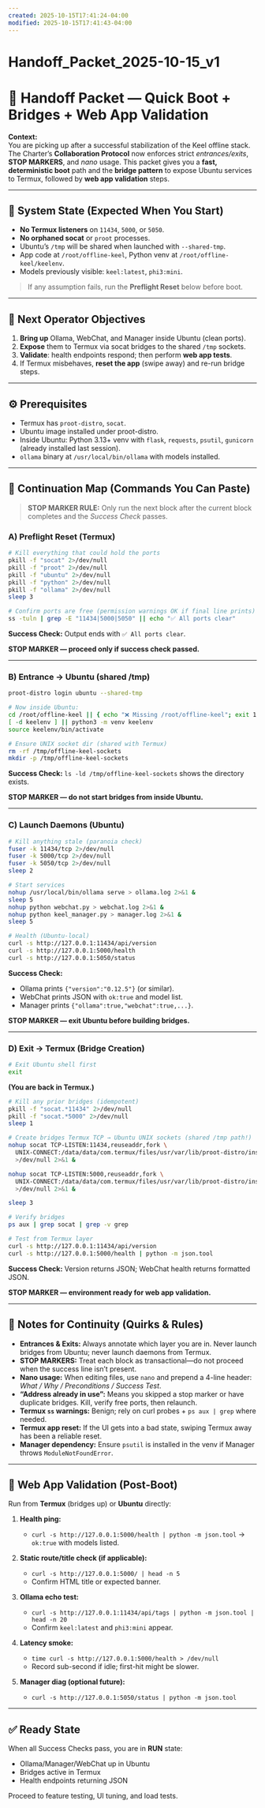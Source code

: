 ```yaml
---
created: 2025-10-15T17:41:24-04:00
modified: 2025-10-15T17:41:43-04:00
---
```


# Handoff_Packet_2025-10-15_v1

# 📨 Handoff Packet — Quick Boot + Bridges + Web App Validation

**Context:**  
You are picking up after a successful stabilization of the Keel offline stack. The Charter’s **Collaboration Protocol** now enforces strict *entrances/exits*, **STOP MARKERS**, and *nano* usage. This packet gives you a **fast, deterministic boot** path and the **bridge pattern** to expose Ubuntu services to Termux, followed by **web app validation** steps.

---

## 🧩 System State (Expected When You Start)

- **No Termux listeners** on `11434`, `5000`, or `5050`.  
- **No orphaned socat** or `proot` processes.  
- Ubuntu’s `/tmp` will be shared when launched with `--shared-tmp`.  
- App code at `/root/offline-keel`, Python venv at `/root/offline-keel/keelenv`.  
- Models previously visible: `keel:latest`, `phi3:mini`.

> If any assumption fails, run the **Preflight Reset** below before boot.

---

## 🧭 Next Operator Objectives

1) **Bring up** Ollama, WebChat, and Manager inside Ubuntu (clean ports).  
2) **Expose** them to Termux via socat bridges to the shared `/tmp` sockets.  
3) **Validate**: health endpoints respond; then perform **web app tests**.  
4) If Termux misbehaves, **reset the app** (swipe away) and re-run bridge steps.

---

## ⚙️ Prerequisites

- Termux has `proot-distro`, `socat`.  
- Ubuntu image installed under proot-distro.  
- Inside Ubuntu: Python 3.13+ venv with `flask`, `requests`, `psutil`, `gunicorn` (already installed last session).  
- `ollama` binary at `/usr/local/bin/ollama` with models installed.

---

## 🧱 Continuation Map (Commands You Can Paste)

> **STOP MARKER RULE:** Only run the next block after the current block completes and the *Success Check* passes.

### A) **Preflight Reset (Termux)**
```bash
# Kill everything that could hold the ports
pkill -f "socat" 2>/dev/null
pkill -f "proot" 2>/dev/null
pkill -f "ubuntu" 2>/dev/null
pkill -f "python" 2>/dev/null
pkill -f "ollama" 2>/dev/null
sleep 3

# Confirm ports are free (permission warnings OK if final line prints)
ss -tuln | grep -E "11434|5000|5050" || echo "✅ All ports clear"
```
**Success Check:** Output ends with `✅ All ports clear`.

**STOP MARKER — proceed only if success check passed.**

---

### B) **Entrance → Ubuntu (shared /tmp)**
```bash
proot-distro login ubuntu --shared-tmp

# Now inside Ubuntu:
cd /root/offline-keel || { echo "❌ Missing /root/offline-keel"; exit 1; }
[ -d keelenv ] || python3 -m venv keelenv
source keelenv/bin/activate

# Ensure UNIX socket dir (shared with Termux)
rm -rf /tmp/offline-keel-sockets
mkdir -p /tmp/offline-keel-sockets
```
**Success Check:** `ls -ld /tmp/offline-keel-sockets` shows the directory exists.

**STOP MARKER — do not start bridges from inside Ubuntu.**

---

### C) **Launch Daemons (Ubuntu)**
```bash
# Kill anything stale (paranoia check)
fuser -k 11434/tcp 2>/dev/null
fuser -k 5000/tcp 2>/dev/null
fuser -k 5050/tcp 2>/dev/null
sleep 2

# Start services
nohup /usr/local/bin/ollama serve > ollama.log 2>&1 &
sleep 5
nohup python webchat.py > webchat.log 2>&1 &
nohup python keel_manager.py > manager.log 2>&1 &
sleep 5

# Health (Ubuntu-local)
curl -s http://127.0.0.1:11434/api/version
curl -s http://127.0.0.1:5000/health
curl -s http://127.0.0.1:5050/status
```
**Success Check:**  
- Ollama prints `{"version":"0.12.5"}` (or similar).  
- WebChat prints JSON with `ok:true` and model list.  
- Manager prints `{"ollama":true,"webchat":true,...}`.

**STOP MARKER — exit Ubuntu before building bridges.**

---

### D) **Exit → Termux (Bridge Creation)**
```bash
# Exit Ubuntu shell first
exit
```
**(You are back in Termux.)**

```bash
# Kill any prior bridges (idempotent)
pkill -f "socat.*11434" 2>/dev/null
pkill -f "socat.*5000" 2>/dev/null
sleep 1

# Create bridges Termux TCP → Ubuntu UNIX sockets (shared /tmp path!)
nohup socat TCP-LISTEN:11434,reuseaddr,fork \
  UNIX-CONNECT:/data/data/com.termux/files/usr/var/lib/proot-distro/installed-rootfs/ubuntu/tmp/offline-keel-sockets/ollama.sock \
  >/dev/null 2>&1 &

nohup socat TCP-LISTEN:5000,reuseaddr,fork \
  UNIX-CONNECT:/data/data/com.termux/files/usr/var/lib/proot-distro/installed-rootfs/ubuntu/tmp/offline-keel-sockets/webchat.sock \
  >/dev/null 2>&1 &

sleep 3

# Verify bridges
ps aux | grep socat | grep -v grep

# Test from Termux layer
curl -s http://127.0.0.1:11434/api/version
curl -s http://127.0.0.1:5000/health | python -m json.tool
```
**Success Check:** Version returns JSON; WebChat health returns formatted JSON.

**STOP MARKER — environment ready for web app validation.**

---

## 🔐 Notes for Continuity (Quirks & Rules)

- **Entrances & Exits:** Always annotate which layer you are in. Never launch bridges from Ubuntu; never launch daemons from Termux.  
- **STOP MARKERS:** Treat each block as transactional—do not proceed when the success line isn’t present.  
- **Nano usage:** When editing files, use `nano` and prepend a 4-line header: *What / Why / Preconditions / Success Test*.  
- **“Address already in use”:** Means you skipped a stop marker or have duplicate bridges. Kill, verify free ports, then relaunch.  
- **Termux `ss` warnings:** Benign; rely on curl probes + `ps aux | grep` where needed.  
- **Termux app reset:** If the UI gets into a bad state, swiping Termux away has been a reliable reset.  
- **Manager dependency:** Ensure `psutil` is installed in the venv if Manager throws `ModuleNotFoundError`.

---

## 🧪 Web App Validation (Post-Boot)

Run from **Termux** (bridges up) or **Ubuntu** directly:

1) **Health ping:**  
   - `curl -s http://127.0.0.1:5000/health | python -m json.tool` → `ok:true` with models listed.

2) **Static route/title check (if applicable):**  
   - `curl -s http://127.0.0.1:5000/ | head -n 5`  
   - Confirm HTML title or expected banner.

3) **Ollama echo test:**  
   - `curl -s http://127.0.0.1:11434/api/tags | python -m json.tool | head -n 20`  
   - Confirm `keel:latest` and `phi3:mini` appear.

4) **Latency smoke:**  
   - `time curl -s http://127.0.0.1:5000/health > /dev/null`  
   - Record sub-second if idle; first-hit might be slower.

5) **Manager diag (optional future):**  
   - `curl -s http://127.0.0.1:5050/status | python -m json.tool`

---

## ✅ Ready State

When all Success Checks pass, you are in **RUN** state:
- Ollama/Manager/WebChat up in Ubuntu  
- Bridges active in Termux  
- Health endpoints returning JSON

Proceed to feature testing, UI tuning, and load tests.
